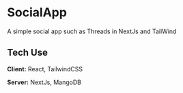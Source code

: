 
# SocialApp 

A simple social app such as Threads in NextJs and TailWind



## Tech Use

**Client:** React, TailwindCSS

**Server:** NextJs, MangoDB

